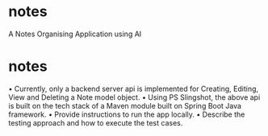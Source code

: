 # notes
A Notes Organising Application using AI



# notes
•	Currently, only a backend server api is implemented for Creating, Editing, View and Deleting a Note model object.
•	Using PS Slingshot, the above api is built on the tech stack of a Maven module built on Spring Boot Java framework.
•	Provide instructions to run the app locally.
•	Describe the testing approach and how to execute the test cases.
